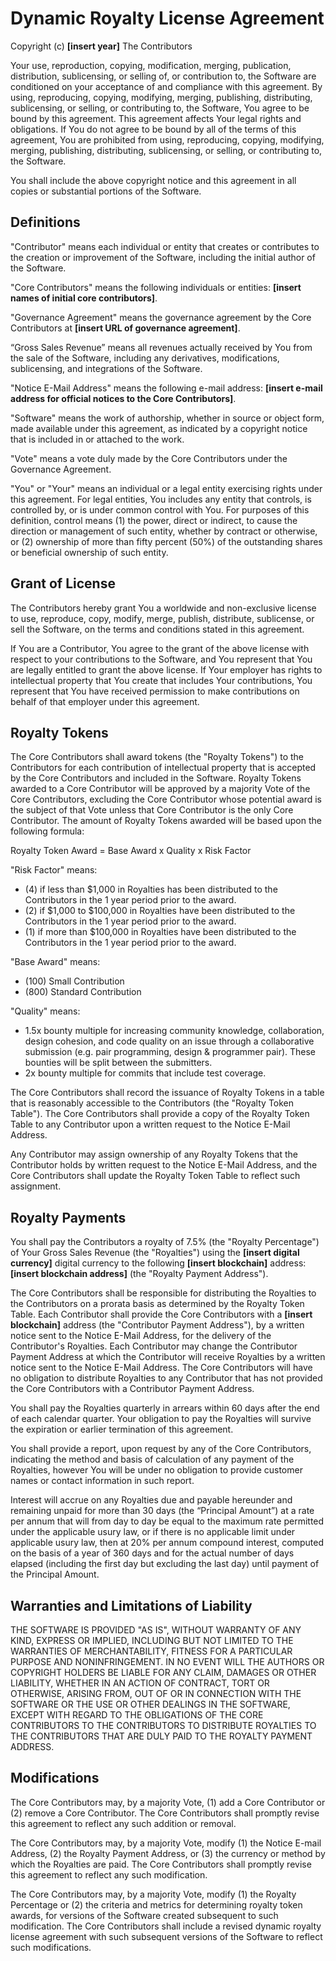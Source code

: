 # Dynamic Royalty License Agreement

Copyright (c) **[insert year]** The Contributors

Your use, reproduction, copying, modification, merging, publication, distribution, sublicensing, or selling of, or contribution to, the Software are conditioned on your acceptance of and compliance with this agreement. By using, reproducing, copying, modifying, merging, publishing, distributing, sublicensing, or selling, or contributing to, the Software, You agree to be bound by this agreement. This agreement affects Your legal rights and obligations. If You do not agree to be bound by all of the terms of this agreement, You are prohibited from using, reproducing, copying, modifying, merging, publishing, distributing, sublicensing, or selling, or contributing to, the Software.

You shall include the above copyright notice and this agreement in all copies or substantial portions of the Software.

## Definitions

"Contributor" means each individual or entity that creates or contributes to the creation or improvement of the Software, including the initial author of the Software.

"Core Contributors" means the following individuals or entities: **[insert names of initial core contributors]**.

"Governance Agreement" means the governance agreement by the Core Contributors at **[insert URL of governance agreement]**.

“Gross Sales Revenue” means all revenues actually received by You from the sale of the Software, including any derivatives, modifications, sublicensing, and integrations of the Software.

"Notice E-Mail Address" means the following e-mail address: **[insert e-mail address for official notices to the Core Contributors]**.

"Software" means the work of authorship, whether in source or object form, made available under this agreement, as indicated by a copyright notice that is included in or attached to the work.

"Vote" means a vote duly made by the Core Contributors under the Governance Agreement.

"You" or "Your" means an individual or a legal entity exercising rights under this agreement. For legal entities, You includes any entity that controls, is controlled by, or is under common control with You. For purposes of this definition, control means (1) the power, direct or indirect, to cause the direction or management of such entity, whether by contract or otherwise, or (2) ownership of more than fifty percent (50%) of the outstanding shares or beneficial ownership of such entity.

## Grant of License

The Contributors hereby grant You a worldwide and non-exclusive license to use, reproduce, copy, modify, merge, publish, distribute, sublicense, or sell the Software, on the terms and conditions stated in this agreement.

If You are a Contributor, You agree to the grant of the above license with respect to your contributions to the Software, and You represent that You are legally entitled to grant the above license. If Your employer has rights to intellectual property that You create that includes Your contributions, You represent that You have received permission to make contributions on behalf of that employer under this agreement.

## Royalty Tokens

The Core Contributors shall award tokens (the "Royalty Tokens") to the Contributors for each contribution of intellectual property that is accepted by the Core Contributors and included in the Software. Royalty Tokens awarded to a Core Contributor will be approved by a majority Vote of the Core Contributors, excluding the Core Contributor whose potential award is the subject of that Vote unless that Core Contributor is the only Core Contributor. The amount of Royalty Tokens awarded will be based upon the following formula:

Royalty Token Award = Base Award x Quality x Risk Factor

"Risk Factor" means:

- (4) if less than $1,000 in Royalties has been distributed to the Contributors in the 1 year period prior to the award.
- (2) if $1,000 to $100,000 in Royalties have been distributed to the Contributors in the 1 year period prior to the award.
- (1) if more than $100,000 in Royalties have been distributed to the Contributors in the 1 year period prior to the award.

"Base Award" means:

- (100) Small Contribution
- (800) Standard Contribution

"Quality" means:

- 1.5x bounty multiple for increasing community knowledge, collaboration, design cohesion, and code quality on an issue through a collaborative submission (e.g. pair programming, design & programmer pair). These bounties will be split between the submitters.
- 2x bounty multiple for commits that include test coverage.

The Core Contributors shall record the issuance of Royalty Tokens in a table that is reasonably accessible to the Contributors (the "Royalty Token Table"). The Core Contributors shall provide a copy of the Royalty Token Table to any Contributor upon a written request to the Notice E-Mail Address.

Any Contributor may assign ownership of any Royalty Tokens that the Contributor holds by written request to the Notice E-Mail Address, and the Core Contributors shall update the Royalty Token Table to reflect such assignment.

## Royalty Payments

You shall pay the Contributors a royalty of 7.5% (the "Royalty Percentage") of Your Gross Sales Revenue (the "Royalties") using the **[insert digital currency]** digital currency to the following **[insert blockchain]** address: **[insert blockchain address]** (the "Royalty Payment Address").

The Core Contributors shall be responsible for distributing the Royalties to the Contributors on a prorata basis as determined by the Royalty Token Table. Each Contributor shall provide the Core Contributors with a **[insert blockchain]** address (the "Contributor Payment Address"), by a written notice sent to the Notice E-Mail Address, for the delivery of the Contributor's Royalties. Each Contributor may change the Contributor Payment Address at which the Contributor will receive Royalties by a written notice sent to the Notice E-Mail Address. The Core Contributors will have no obligation to distribute Royalties to any Contributor that has not provided the Core Contributors with a Contributor Payment Address.

You shall pay the Royalties quarterly in arrears within 60 days after the end of each calendar quarter. Your obligation to pay the Royalties will survive the expiration or earlier termination of this agreement.

You shall provide a report, upon request by any of the Core Contributors, indicating the method and basis of calculation of any payment of the Royalties, however You will be under no obligation to provide customer names or contact information in such report.

Interest will accrue on any Royalties due and payable hereunder and remaining unpaid for more than 30 days (the “Principal Amount”) at a rate per annum that will from day to day be equal to the maximum rate permitted under the applicable usury law, or if there is no applicable limit under applicable usury law, then at 20% per annum compound interest, computed on the basis of a year of 360 days and for the actual number of days elapsed (including the first day but excluding the last day) until payment of the Principal Amount.

## Warranties and Limitations of Liability

THE SOFTWARE IS PROVIDED "AS IS", WITHOUT WARRANTY OF ANY KIND, EXPRESS OR IMPLIED, INCLUDING BUT NOT LIMITED TO THE WARRANTIES OF MERCHANTABILITY, FITNESS FOR A PARTICULAR PURPOSE AND NONINFRINGEMENT. IN NO EVENT WILL THE AUTHORS OR COPYRIGHT HOLDERS BE LIABLE FOR ANY CLAIM, DAMAGES OR OTHER LIABILITY, WHETHER IN AN ACTION OF CONTRACT, TORT OR OTHERWISE, ARISING FROM, OUT OF OR IN CONNECTION WITH THE SOFTWARE OR THE USE OR OTHER DEALINGS IN THE SOFTWARE, EXCEPT WITH REGARD TO THE OBLIGATIONS OF THE CORE CONTRIBUTORS TO THE CONTRIBUTORS TO DISTRIBUTE ROYALTIES TO THE CONTRIBUTORS THAT ARE DULY PAID TO THE ROYALTY PAYMENT ADDRESS.

## Modifications

The Core Contributors may, by a majority Vote, (1) add a Core Contributor or (2) remove a Core Contributor. The Core Contributors shall promptly revise this agreement to reflect any such addition or removal.

The Core Contributors may, by a majority Vote, modify (1) the Notice E-mail Address, (2) the Royalty Payment Address, or (3) the currency or method by which the Royalties are paid. The Core Contributors shall promptly revise this agreement to reflect any such modification.

The Core Contributors may, by a majority Vote, modify (1) the Royalty Percentage or (2) the criteria and metrics for determining royalty token awards, for versions of the Software created subsequent to such modification. The Core Contributors shall include a revised dynamic royalty license agreement with such subsequent versions of the Software to reflect such modifications.
